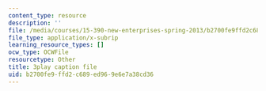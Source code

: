 ```yaml
---
content_type: resource
description: ''
file: /media/courses/15-390-new-enterprises-spring-2013/b2700fe9ffd2c689ed969e6e7a38cd36_Xcsp0486olY.srt
file_type: application/x-subrip
learning_resource_types: []
ocw_type: OCWFile
resourcetype: Other
title: 3play caption file
uid: b2700fe9-ffd2-c689-ed96-9e6e7a38cd36
---
```

